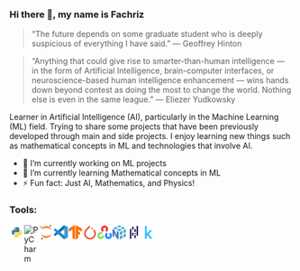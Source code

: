 ### Hi there 👋, my name is Fachriz
> “The future depends on some graduate student who is deeply suspicious of everything I have said.” — Geoffrey Hinton

> “Anything that could give rise to smarter-than-human intelligence — in the form of Artificial Intelligence, brain-computer interfaces, or neuroscience-based human intelligence enhancement — wins hands down beyond contest as doing the most to change the world. Nothing else is even in the same league.” — Eliezer Yudkowsky

Learner in Artificial Intelligence (AI), particularly in the Machine Learning (ML) field. Trying to share some projects that have been previously developed through main and side projects. I enjoy learning new things such as mathematical concepts in ML and technologies that involve AI. 

- 🔭 I’m currently working on ML projects 
- 🌱 I’m currently learning Mathematical concepts in ML 
- ⚡ Fun fact: Just AI, Mathematics, and Physics! 

### Tools:

[<img align="left" alt="Python" width="26px" src="https://raw.githubusercontent.com/github/explore/80688e429a7d4ef2fca1e82350fe8e3517d3494d/topics/python/python.png" />](https://python.org/)
[<img align="left" alt="PyCharm" width="26px" src="https://img.icons8.com/color/452/pycharm.png" />](https://www.jetbrains.com/pycharm/)
[<img align="left" alt="Jupyter Notebook" width="26px" src="https://raw.githubusercontent.com/devicons/devicon/master/icons/jupyter/jupyter-original.svg" />](https://jupyter.org/)
[<img align="left" alt="Visual Studio Code" width="26px" src="https://raw.githubusercontent.com/devicons/devicon/master/icons/vscode/vscode-original.svg" />](https://code.visualstudio.com/)
[<img align="left" alt="TensorFlow" width="26px" src="https://raw.githubusercontent.com/devicons/devicon/master/icons/tensorflow/tensorflow-original.svg" />](https://www.tensorflow.org)
[<img align="left" alt="PyTorch" width="26px" src="https://raw.githubusercontent.com/devicons/devicon/master/icons/pytorch/pytorch-original.svg" />](https://pytorch.org/)
[<img align="left" alt="OpenCV" width="26px" src="https://raw.githubusercontent.com/devicons/devicon/master/icons/opencv/opencv-original.svg" />](https://opencv.org/)
[<img align="left" alt="Numpy" width="26px" src="https://raw.githubusercontent.com/devicons/devicon/master/icons/numpy/numpy-original.svg" />](https://numpy.org/)
[<img align="left" alt="Pandas" width="26px" src="https://raw.githubusercontent.com/devicons/devicon/master/icons/pandas/pandas-original.svg" />](https://pandas.pydata.org/)
[<img align="left" alt="Kaggle" width="26px" src="https://raw.githubusercontent.com/devicons/devicon/master/icons/kaggle/kaggle-original.svg" />](https://www.kaggle.com/)
